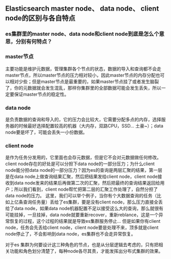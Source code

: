 ## Elasticsearch master node、 data node、 client node的区别与各自特点

### es集群里的master node、data node和client node到底是怎么个意思，分别有何特点？

### master节点

主要功能是维护元数据，管理集群各个节点的状态，数据的导入和查询都不会走master节点，所以master节点的压力相对较小，因此master节点的内存分配也可以相对少些；但是master节点是最重要的，如果master节点挂了或者发生脑裂了，你的元数据就会发生混乱，那样你集群里的全部数据可能会发生丢失，所以一定要保证master节点的稳定性。

### data node

是负责数据的查询和导入的，它的压力会比较大，它需要分配多点的内存，选择服务器的时候最好选择配置较高的机器（大内存，双路CPU，SSD... 土豪~）；data node要是坏了，可能会丢失一小份数据。

### client node

是作为任务分发用的，它里面也会存元数据，但是它不会对元数据做任何修改。client node存在的好处是可以分担下data node的一部分压力；为什么client node能分担data node的一部分压力？因为es的查询是两层汇聚的结果，第一层是在data node上做查询结果汇聚，然后把结果发给client node，client node接收到data node发来的结果后再做第二次的汇聚，然后把最终的查询结果返回给用户；所以我们看到，client node帮忙把第二层的汇聚工作处理了，自然分担了data node的压力。
这里，我们可以举个例子，当你有个大数据查询的任务（比如上亿条查询任务量）丢给了es集群，要是没有client node，那么压力直接全丢给了data node，如果data node机器配置不足以接受这么大的查询，那么就很有可能挂掉，一旦挂掉，data node就要重新recover，重新reblance，这是一个异常恢复的过程，这个过程的结果就是导致es集群服务停止... 但是如果你有client node，任务会先丢给client node，client node要是处理不来，顶多就是client node停止了，不会影响到data node，es集群也不会走异常恢复。

对于es 集群为何要设计这三种角色的节点，也是从分层逻辑去考虑的，只有把相关功能和角色划分清楚了，每种node各尽其责，才能发挥出分布式集群的效果。
